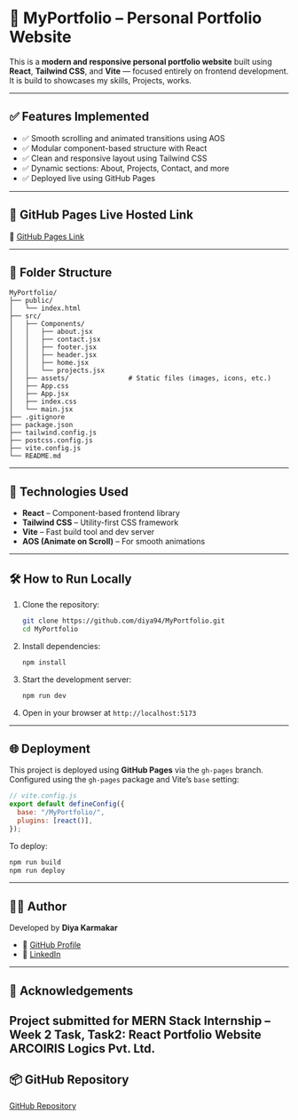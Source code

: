 # 💼 MyPortfolio – Personal Portfolio Website

This is a **modern and responsive personal portfolio website** built using **React**, **Tailwind CSS**, and **Vite** — focused entirely on frontend development. It is build to showcases my skills, Projects, works.

---

## ✅ Features Implemented

* ✅ Smooth scrolling and animated transitions using AOS
* ✅ Modular component-based structure with React
* ✅ Clean and responsive layout using Tailwind CSS
* ✅ Dynamic sections: About, Projects, Contact, and more
* ✅ Deployed live using GitHub Pages

---

## 🚀 GitHub Pages Live Hosted Link

🔗 [GitHub Pages Link](https://diya94.github.io/MyPortfolio)

---

## 📁 Folder Structure

```
MyPortfolio/
├── public/
│   └── index.html
├── src/
│   ├── Components/
│   │   ├── about.jsx
│   │   ├── contact.jsx
│   │   ├── footer.jsx
│   │   ├── header.jsx
│   │   ├── home.jsx
│   │   └── projects.jsx
│   ├── assets/               # Static files (images, icons, etc.)
│   ├── App.css
│   ├── App.jsx
│   ├── index.css
│   └── main.jsx
├── .gitignore
├── package.json
├── tailwind.config.js
├── postcss.config.js
├── vite.config.js
└── README.md
```

---

## 🧰 Technologies Used

* **React** – Component-based frontend library
* **Tailwind CSS** – Utility-first CSS framework
* **Vite** – Fast build tool and dev server
* **AOS (Animate on Scroll)** – For smooth animations

---

## 🛠️ How to Run Locally

1. Clone the repository:

   ```bash
   git clone https://github.com/diya94/MyPortfolio.git
   cd MyPortfolio
   ```

2. Install dependencies:

   ```bash
   npm install
   ```

3. Start the development server:

   ```bash
   npm run dev
   ```

4. Open in your browser at `http://localhost:5173`

---

## 🌐 Deployment

This project is deployed using **GitHub Pages** via the `gh-pages` branch.
Configured using the `gh-pages` package and Vite’s `base` setting:

```js
// vite.config.js
export default defineConfig({
  base: "/MyPortfolio/",
  plugins: [react()],
});
```

To deploy:

```bash
npm run build
npm run deploy
```

---

## 👩‍💻 Author

Developed by **Diya Karmakar**

* 💼 [GitHub Profile](https://github.com/diya94)
* 🔗 [LinkedIn](https://www.linkedin.com/in/diya-karmakar45/)

---

## 🙌 Acknowledgements

Project submitted for **MERN Stack Internship – Week 2 Task**, Task2:  React Portfolio Website  
**ARCOIRIS Logics Pvt. Ltd.**
---

## 📦 GitHub Repository

[GitHub Repository](https://github.com/diya94/MyPortfolio)
